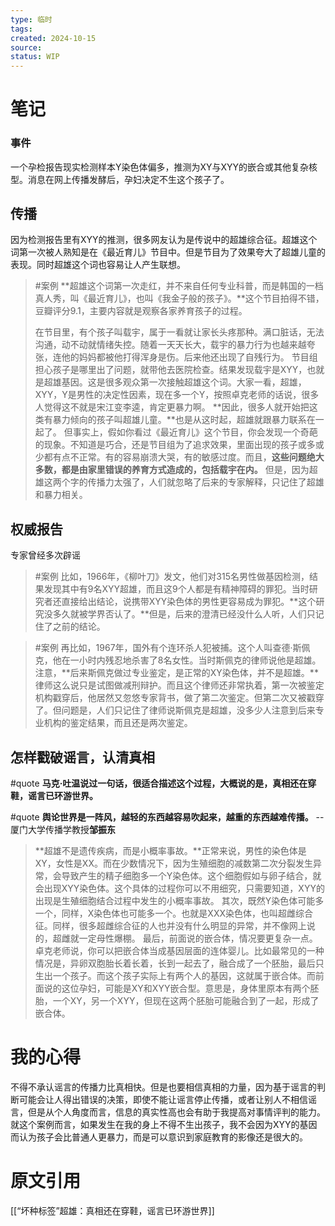 ```yaml
---
type: 临时
tags: 
created: 2024-10-15
source: 
status: WIP
---
```

# 笔记

### 事件
一个孕检报告现实检测样本Y染色体偏多，推测为XY与XYY的嵌合或其他复杂核型。消息在网上传播发酵后，孕妇决定不生这个孩子了。

## 传播
因为检测报告里有XYY的推测，很多网友认为是传说中的超雄综合征。超雄这个词第一次被人熟知是在《最近育儿》节目中。但是节目为了效果夸大了超雄儿童的表现。同时超雄这个词也容易让人产生联想。

> #案例 **超雄这个词第一次走红，并不来自任何专业科普，而是韩国的一档真人秀，叫《最近育儿》，也叫《我金子般的孩子》。**这个节目拍得不错，豆瓣评分9.1，主要内容就是观察各家养育孩子的过程。
> 
> 在节目里，有个孩子叫载宇，属于一看就让家长头疼那种。满口脏话，无法沟通，动不动就情绪失控。随着一天天长大，载宇的暴力行为也越来越夸张，连他的妈妈都被他打得浑身是伤。后来他还出现了自残行为。
> 节目组担心孩子是哪里出了问题，就带他去医院检查。结果发现载宇是XYY，也就是超雄基因。这是很多观众第一次接触超雄这个词。大家一看，超雄，XYY，Y是男性的决定性因素，现在多一个Y，按照卓克老师的话说，很多人觉得这不就是宋江变李逵，肯定更暴力啊。
> **因此，很多人就开始把这类有暴力倾向的孩子叫超雄儿童。**也是从这时起，超雄就跟暴力联系在一起了。
> 但事实上，假如你看过《最近育儿》这个节目，你会发现一个奇葩的现象。不知道是巧合，还是节目组为了追求效果，里面出现的孩子或多或少都有点不正常。有的容易崩溃大哭，有的敏感过度。而且，**这些问题绝大多数，都是由家里错误的养育方式造成的，包括载宇在内。**
> 但是，因为超雄这两个字的传播力太强了，人们就忽略了后来的专家解释，只记住了超雄和暴力相关。

## 权威报告

专家曾经多次辟谣
> #案例  比如，1966年，《柳叶刀》发文，他们对315名男性做基因检测，结果发现其中有9名XYY超雄，而且这9个人都是有精神障碍的罪犯。当时研究者还直接给出结论，说携带XYY染色体的男性更容易成为罪犯。**这个研究没多久就被学界否认了。**但是，后来的澄清已经没什么人听，人们只记住了之前的结论。

> #案例 再比如，1967年，国外有个连环杀人犯被捕。这个人叫查德·斯佩克，他在一小时内残忍地杀害了8名女性。当时斯佩克的律师说他是超雄。注意，**后来斯佩克做过专业鉴定，是正常的XY染色体，并不是超雄。**律师这么说只是试图做减刑辩护。而且这个律师还非常执着，第一次被鉴定机构戳穿后，他居然又忽悠专家背书，做了第二次鉴定。但第二次又被戳穿了。但问题是，人们只记住了律师说斯佩克是超雄，没多少人注意到后来专业机构的鉴定结果，而且还是两次鉴定。

## 怎样戳破谣言，认清真相
#quote **马克·吐温说过一句话，很适合描述这个过程，大概说的是，真相还在穿鞋，谣言已环游世界。**

#quote **舆论世界是一阵风，越轻的东西越容易吹起来，越重的东西越难传播。** -- 厦门大学传播学教授**邹振东**

> **超雄不是遗传疾病，而是小概率事故。**正常来说，男性的染色体是XY，女性是XX。而在少数情况下，因为生殖细胞的减数第二次分裂发生异常，会导致产生的精子细胞多一个Y染色体。这个细胞假如与卵子结合，就会出现XYY染色体。这个具体的过程你可以不用细究，只需要知道，XYY的出现是生殖细胞结合过程中发生的小概率事故。
> 其次，既然Y染色体可能多一个，同样，X染色体也可能多一个。也就是XXX染色体，也叫超雌综合征。同样，很多超雌综合征的人也并没有什么明显的异常，并不像网上说的，超雌就一定母性爆棚。
> 最后，前面说的嵌合体，情况要更复杂一点。卓克老师说，你可以把嵌合体当成基因层面的连体婴儿。比如最常见的一种情况是，异卵双胞胎长着长着，长到一起去了，融合成了一个胚胎，最后只生出一个孩子。而这个孩子实际上有两个人的基因，这就属于嵌合体。而前面说的这位孕妇，可能是XY和XYY嵌合型。意思是，身体里原本有两个胚胎，一个XY，另一个XYY，但现在这两个胚胎可能融合到了一起，形成了嵌合体。

# 我的心得

不得不承认谣言的传播力比真相快。但是也要相信真相的力量，因为基于谣言的判断可能会让人得出错误的决策，即使不能让谣言停止传播，或者让别人不相信谣言，但是从个人角度而言，信息的真实性高也会有助于我提高对事情评判的能力。就这个案例而言，如果发生在我的身上不得不生出孩子，我不会因为XYY的基因而认为孩子会比普通人更暴力，而是可以意识到家庭教育的影像还是很大的。


# 原文引用
[[“坏种标签”超雄：真相还在穿鞋，谣言已环游世界]]